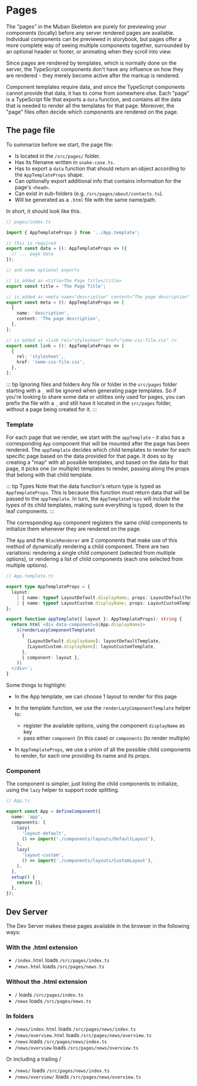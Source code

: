 # Pages

The "pages" in the Muban Skeleton are purely for previewing your components (locally) before any
server rendered pages are available. Individual components can be previewed in storybook, but pages
offer a more complete way of seeing multiple components together, surrounded by an optional header
or footer, or animating when they scroll into view.

Since pages are rendered by templates, which is normally done on the server, the TypeScript
components don't have any influence on how they are rendered - they merely become active after the
markup is rendered.

Component templates require data, and since the TypeScript components cannot provide that data, it
has to come from somewhere else. Each "page" is a TypeScript file that exports a `data` function,
and contains all the data that is needed to render all the templates for that page. Moreover, the
"page" files often decide which components are rendered on the page.

## The page file

To summarize before we start, the page file:

- Is located in the `/src/pages/` folder.
- Has its filename written in `snake-case.ts`.
- Has to export a `data` function that should return an object according to the `AppTemplateProps`
  shape.
- Can optionally export additional info that contains information for the page's `<head>`.
- Can exist in sub-folders (e.g. `/src/pages/about/contacts.ts`).
- Will be generated as a `.html` file with the same name/path.

In short, it should look like this.

```ts
// pages/index.ts

import { AppTemplateProps } from '../App.template';

// this is required
export const data = (): AppTemplateProps => ({
  // ... page data
});

// and some optional exports

// is added as <title>The Page Title</title>
export const title = 'The Page Title';

// is added as <meta name="description" content="The page description" >
export const meta = (): AppTemplateProps => [
  {
    name: 'description',
    content: 'The page description',
  },
];

// is added as <link rel="stylesheet" href="some-css-file.css" />
export const link = (): AppTemplateProps => [
  {
    rel: 'stylesheet',
    href: 'some-css-file.css',
  },
];
```

::: tip Ignoring files and folders
Any file or folder in the `src/pages` folder starting with a `_`
will be ignored when generating page templates. So if you're looking to share some data or utilities
only used for pages, you can prefix the file with a `_` and still have it located in the `src/pages`
folder, without a page being created for it.
:::

### Template

For each page that we render, we start with the `appTemplate` - it also has a corresponding `App`
component that will be mounted after the page has been rendered. The `appTemplate` decides which
child templates to render for each specific page based on the data provided for that page. It does
so by creating a "map" with all possible templates, and based on the data for that page, it picks
one (or multiple) templates to render, passing along the props that belong with that child template.

::: tip Types
Note that the data function's return type is typed as `AppTemplateProps`. This is
because this function must return data that will be passed to the `appTemplate`. In turn, the
`AppTemplateProps` will include the types of its child templates, making sure everything is typed,
down to the leaf components.
:::

The corresponding `App` component registers the same child components to initialize them whenever
they are rendered on the page.

The `App` and the `BlockRenderer` are 2 components that make use of this method of dynamically
rendering a child component. There are two variations: rendering a single child component (selected
from multiple options), or rendering a list of child components (each one selected from multiple
options).

```ts
// App.template.ts

export type AppTemplateProps = {
  layout:
    | { name: typeof LayoutDefault.displayName; props: LayoutDefaultTemplateProps }
    | { name: typeof LayoutCustom.displayName; props: LayoutCustomTemplateProps };
};

export function appTemplate({ layout }: AppTemplateProps): string {
  return html`<div data-component=${App.displayName}>
    ${renderLazyComponentTemplate(
      {
        [LayoutDefault.displayName]: layoutDefaultTemplate,
        [LayoutCustom.displayName]: layoutCustomTemplate,
      },
      { component: layout },
    )}
  </div>`;
}
```

Some things to highlight:

- In the App template, we can choose 1 layout to render for this page

- In the template function, we use the `renderLazyComponentTemplate` helper to:

  - register the available options, using the component `displayName` as key
  - pass either `component` (in this case) or `components` (to render multiple)

- In `AppTemplateProps`, we use a union of all the possible child components to render, for each one
  providing its name and its props.

### Component

The component is simpler, just listing the child components to initialize, using the `lazy` helper
to support code splitting.

```ts
// App.ts

export const App = defineComponent({
  name: 'app',
  components: [
    lazy(
      'layout-default',
      () => import('./components/layouts/DefaultLayout'),
    ),
    lazy(
      'layout-custom',
      () => import('./components/layouts/CustomLayout'),
    ),
  ],
  setup() {
    return [];
  },
});
```

## Dev Server

The Dev Server makes these pages available in the browser in the following ways:

### With the .html extension

- `/index.html` loads `/src/pages/index.ts`
- `/news.html` loads `/src/pages/news.ts`

### Without the .html extension

- `/` loads `/src/pages/index.ts`
- `/news` loads `/src/pages/news.ts`

### In folders

- `/news/index.html` loads `/src/pages/news/index.ts`
- `/news/overview.html` loads `/src/pages/news/overview.ts`
- `/news` loads `/src/pages/news/index.ts`
- `/news/overview` loads `/src/pages/news/overview.ts`

Or including a trailing /

- `/news/` loads `/src/pages/news/index.ts`
- `/news/overview/` loads `/src/pages/news/overview.ts`
